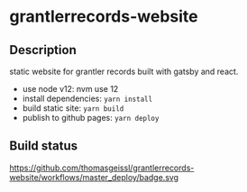 # grantlerrecords-website

## Description

static website for grantler records built with gatsby and react.

- use node v12: nvm use 12
- install dependencies: `yarn install`
- build static site: `yarn build`
- publish to github pages: `yarn deploy`

## Build status

https://github.com/thomasgeissl/grantlerrecords-website/workflows/master_deploy/badge.svg


